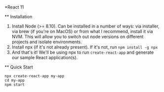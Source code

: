 *React 11

** Installation

1. Install Node (>= 8.10). Can be installed in a number of ways: via installer, via brew (if you're on MacOS) or from what I recommend, install it via NVM. This will allow you to switch out node versions on different projects and isolate environments.
2. Install npx (if it's not already present). If it's not, run `npm install -g npx`
3. And that's it! We'll be using npx to run `create-react-app` and generate our sample React application(s).

** Quick Start

```
npx create-react-app my-app
cd my-app
npm start
```
